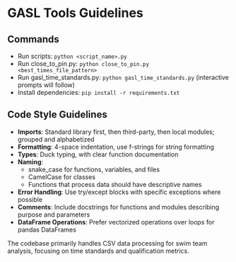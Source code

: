 # GASL Tools Guidelines

## Commands
- Run scripts: `python <script_name>.py`
- Run close_to_pin.py: `python close_to_pin.py <best_times_file_pattern>`
- Run gasl_time_standards.py: `python gasl_time_standards.py` (interactive prompts will follow)
- Install dependencies: `pip install -r requirements.txt`

## Code Style Guidelines
- **Imports**: Standard library first, then third-party, then local modules; grouped and alphabetized
- **Formatting**: 4-space indentation, use f-strings for string formatting
- **Types**: Duck typing, with clear function documentation
- **Naming**: 
  - snake_case for functions, variables, and files
  - CamelCase for classes
  - Functions that process data should have descriptive names
- **Error Handling**: Use try/except blocks with specific exceptions where possible
- **Comments**: Include docstrings for functions and modules describing purpose and parameters
- **DataFrame Operations**: Prefer vectorized operations over loops for pandas DataFrames

The codebase primarily handles CSV data processing for swim team analysis, focusing on time standards and qualification metrics.